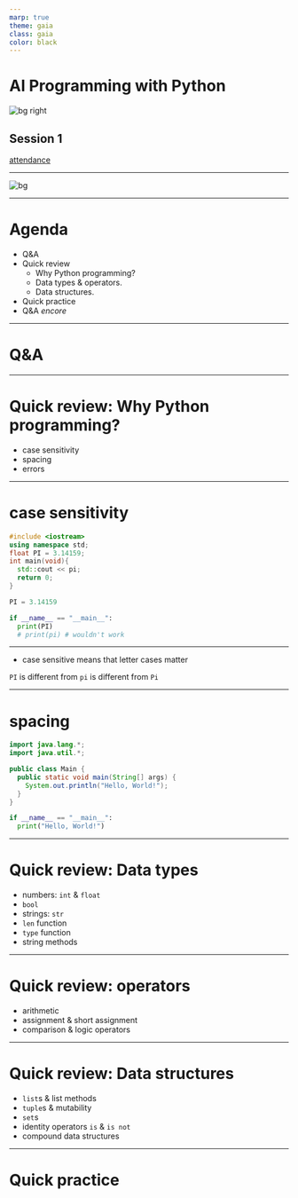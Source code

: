 ```yaml
---
marp: true
theme: gaia
class: gaia
color: black
---
```


<!--
_class:
  - gaia
  - lead
-->

# AI Programming with Python

![bg right](https://www.udacity.com/www-proxy/contentful/assets/2y9b3o528xhq/2dmDLmWvCncVHcQ6lz9u5v/9ebc8c914fcf0e8b546bce78133b2a4a/OpenGraph_Udacity_Logo_Update__1_.png)

## Session 1

[attendance](https://forms.gle/RWFFCBjLN7Ebszfq5)

---

![bg](https://www.brainyquote.com/photos_tr/en/e/eliezeryudkowsky/596818/eliezeryudkowsky2-2x.jpg)

<!--
Eliezer Yudkowsky a co-founder and research fellow at the Machine Intelligence Research Institute, a private research non-profit based in Berkeley, California
-->

---

# Agenda

- Q&A
- Quick review
  - Why Python programming?
  - Data types & operators.
  - Data structures.
- Quick practice
- Q&A _encore_

---

<!--
_class:
  - gaia
  - lead
-->

# Q&A <!-- fit -->

---

# Quick review: Why Python programming?

- case sensitivity
- spacing
- errors

---

# case sensitivity

```cpp
#include <iostream>
using namespace std;
float PI = 3.14159;
int main(void){
  std::cout << pi;
  return 0;
}

```

```py
PI = 3.14159

if __name__ == "__main__":
  print(PI)
  # print(pi) # wouldn't work 

```

---

- case sensitive means that letter cases matter

`PI` is different from `pi` is different from `Pi`

---

# spacing

```java
import java.lang.*;
import java.util.*;

public class Main {
  public static void main(String[] args) {
    System.out.println("Hello, World!");
  }
}
```

```py
if __name__ == "__main__":
  print("Hello, World!")

```

---

# Quick review: Data types

- numbers: `int` & `float`
- `bool`
- strings: `str`
- `len` function
- `type` function
- string methods

---

# Quick review: operators

- arithmetic
- assignment & short assignment
- comparison & logic operators

---

# Quick review: Data structures

- `list`s & list methods
- `tuple`s & mutability
- `set`s
- identity operators `is` & `is not`
- compound data structures

---

<!--
_class:
  - gaia
  - lead
-->

# Quick practice <!-- fit -->
